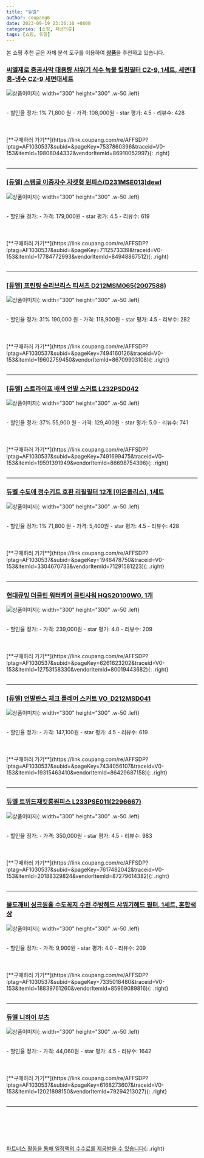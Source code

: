 ```yaml
---
title: "듀엘"
author: coupang6
date: 2023-09-19 23:36:10 +0800
categories: [쇼핑, 패션의류]
tags: [쇼핑, 듀엘]
---
```


본 쇼핑 추천 글은 자체 분석 도구를 이용하여 [**상품**](https://link.coupang.com/a/bao1ui)을 추천하고 있습니다.

### [씨엘제로 중공사막 대용량 샤워기 식수 녹물 킬링필터 CZ-9, 1세트, 세면대용-냉수 CZ-9 세면대세트](https://link.coupang.com/re/AFFSDP?lptag=AF1030537&subid=&pageKey=7537860396&traceid=V0-153&itemId=19808044332&vendorItemId=86910052997)

![상품이미지](https://thumbnail9.coupangcdn.com/thumbnails/remote/230x230ex/image/vendor_inventory/0998/fa9cc08af5a9d1a7572d1b3a9c3bc7abb68f04e84d869b5d8643a18de149.jpg){: width="300" height="300" .w-50 .left}


<br>
- 할인율 정가: 1%  71,800   원
- 가격: 108,000원
- star 평가: 4.5
- 리뷰수: 428
<br>
<br>
<br>
<br>
[**구매하러 가기**](https://link.coupang.com/re/AFFSDP?lptag=AF1030537&subid=&pageKey=7537860396&traceid=V0-153&itemId=19808044332&vendorItemId=86910052997){: .right}
<br>
<br>

---

### [[듀엘] 스팽글 이중자수 자켓형 원피스(D231MSE013)dewl](https://link.coupang.com/re/AFFSDP?lptag=AF1030537&subid=&pageKey=7112573339&traceid=V0-153&itemId=17784772993&vendorItemId=84948867512)

![상품이미지](https://thumbnail8.coupangcdn.com/thumbnails/remote/230x230ex/image/vendor_inventory/0200/d596149310d14a616e28d0b5117439f02db36226d24e798d216c35a70c10.jpg){: width="300" height="300" .w-50 .left}


<br>
- 할인율 정가: 
- 가격: 179,000원
- star 평가: 4.5
- 리뷰수: 619
<br>
<br>
<br>
<br>
[**구매하러 가기**](https://link.coupang.com/re/AFFSDP?lptag=AF1030537&subid=&pageKey=7112573339&traceid=V0-153&itemId=17784772993&vendorItemId=84948867512){: .right}
<br>
<br>

---

### [[듀엘] 프린팅 슬리브리스 티셔츠 D212MSM065(2007588)](https://link.coupang.com/re/AFFSDP?lptag=AF1030537&subid=&pageKey=7494160126&traceid=V0-153&itemId=19602759450&vendorItemId=86709903108)

![상품이미지](https://thumbnail10.coupangcdn.com/thumbnails/remote/230x230ex/image/vendor_inventory/dc6f/8774bc28e9726fd10adf6237255f0bd9c2b5ad6da2136eb364784ad20874.jpg){: width="300" height="300" .w-50 .left}


<br>
- 할인율 정가: 31%  190,000   원
- 가격: 118,900원
- star 평가: 4.5
- 리뷰수: 282
<br>
<br>
<br>
<br>
[**구매하러 가기**](https://link.coupang.com/re/AFFSDP?lptag=AF1030537&subid=&pageKey=7494160126&traceid=V0-153&itemId=19602759450&vendorItemId=86709903108){: .right}
<br>
<br>

---

### [[듀엘] 스트라이프 배색 언발 스커트 L232PSD042](https://link.coupang.com/re/AFFSDP?lptag=AF1030537&subid=&pageKey=7491699475&traceid=V0-153&itemId=19591391949&vendorItemId=86698754396)

![상품이미지](https://thumbnail8.coupangcdn.com/thumbnails/remote/230x230ex/image/vendor_inventory/2697/fcd4885ee8f9fbf0e895b3999a881a8c82e5f872b9dd799d5a5245da47e5.jpg){: width="300" height="300" .w-50 .left}


<br>
- 할인율 정가: 37%  55,900   원
- 가격: 129,400원
- star 평가: 5.0
- 리뷰수: 741
<br>
<br>
<br>
<br>
[**구매하러 가기**](https://link.coupang.com/re/AFFSDP?lptag=AF1030537&subid=&pageKey=7491699475&traceid=V0-153&itemId=19591391949&vendorItemId=86698754396){: .right}
<br>
<br>

---

### [듀벨 수도애 정수키트 호환 리필필터 12개 [이온폴리스], 1세트](https://link.coupang.com/re/AFFSDP?lptag=AF1030537&subid=&pageKey=1946478750&traceid=V0-153&itemId=3304670733&vendorItemId=71291581223)

![상품이미지](https://thumbnail8.coupangcdn.com/thumbnails/remote/230x230ex/image/vendor_inventory/36ff/1cf978f213108514eda9d34b5edbb0bbe1f4f584f8953737e777e5cde3d5.png){: width="300" height="300" .w-50 .left}


<br>
- 할인율 정가: 1%  71,800   원
- 가격: 5,400원
- star 평가: 4.5
- 리뷰수: 428
<br>
<br>
<br>
<br>
[**구매하러 가기**](https://link.coupang.com/re/AFFSDP?lptag=AF1030537&subid=&pageKey=1946478750&traceid=V0-153&itemId=3304670733&vendorItemId=71291581223){: .right}
<br>
<br>

---

### [현대큐밍 더클린 워터케어 클린샤워 HQS20100W0, 1개](https://link.coupang.com/re/AFFSDP?lptag=AF1030537&subid=&pageKey=6261623202&traceid=V0-153&itemId=12753158330&vendorItemId=80019443682)

![상품이미지](https://thumbnail7.coupangcdn.com/thumbnails/remote/230x230ex/image/vendor_inventory/4bc5/bb3705c92bac339b0a2a3203ca346684b78ffe63098b991e05cb1ff90580.jpg){: width="300" height="300" .w-50 .left}


<br>
- 할인율 정가: 
- 가격: 239,000원
- star 평가: 4.0
- 리뷰수: 209
<br>
<br>
<br>
<br>
[**구매하러 가기**](https://link.coupang.com/re/AFFSDP?lptag=AF1030537&subid=&pageKey=6261623202&traceid=V0-153&itemId=12753158330&vendorItemId=80019443682){: .right}
<br>
<br>

---

### [[듀엘] 언발란스 체크 플레어 스커트 VO_D212MSD041](https://link.coupang.com/re/AFFSDP?lptag=AF1030537&subid=&pageKey=7434056107&traceid=V0-153&itemId=19315463410&vendorItemId=86429687158)

![상품이미지](https://thumbnail8.coupangcdn.com/thumbnails/remote/230x230ex/image/vendor_inventory/9dc4/644f5cd4765dee9113a1ac77474180bda94ef9e70c2e40521c090e961781.jpg){: width="300" height="300" .w-50 .left}


<br>
- 할인율 정가: 
- 가격: 147,100원
- star 평가: 4.5
- 리뷰수: 619
<br>
<br>
<br>
<br>
[**구매하러 가기**](https://link.coupang.com/re/AFFSDP?lptag=AF1030537&subid=&pageKey=7434056107&traceid=V0-153&itemId=19315463410&vendorItemId=86429687158){: .right}
<br>
<br>

---

### [듀엘 트위드재킷롱원피스 L233PSE011(2296667)](https://link.coupang.com/re/AFFSDP?lptag=AF1030537&subid=&pageKey=7617482042&traceid=V0-153&itemId=20188329824&vendorItemId=87279614382)

![상품이미지](https://thumbnail8.coupangcdn.com/thumbnails/remote/230x230ex/image/vendor_inventory/af78/57168f3b4ccad05c6dda374ed5e7e6c61e12b5d0335b74079988f67c6bd6.jpg){: width="300" height="300" .w-50 .left}


<br>
- 할인율 정가: 
- 가격: 350,000원
- star 평가: 4.5
- 리뷰수: 983
<br>
<br>
<br>
<br>
[**구매하러 가기**](https://link.coupang.com/re/AFFSDP?lptag=AF1030537&subid=&pageKey=7617482042&traceid=V0-153&itemId=20188329824&vendorItemId=87279614382){: .right}
<br>
<br>

---

### [물도깨비 싱크원홀 수도꼭지 수전 주방헤드 샤워기헤드 필터, 1세트, 혼합색상](https://link.coupang.com/re/AFFSDP?lptag=AF1030537&subid=&pageKey=7335018480&traceid=V0-153&itemId=18839761260&vendorItemId=85969089816)

![상품이미지](https://thumbnail10.coupangcdn.com/thumbnails/remote/230x230ex/image/vendor_inventory/e7cd/eeeb6798107ca9888db10357bee8b99a57514dde2b864c4c49c4032dde05.jpg){: width="300" height="300" .w-50 .left}


<br>
- 할인율 정가: 
- 가격: 9,900원
- star 평가: 4.0
- 리뷰수: 209
<br>
<br>
<br>
<br>
[**구매하러 가기**](https://link.coupang.com/re/AFFSDP?lptag=AF1030537&subid=&pageKey=7335018480&traceid=V0-153&itemId=18839761260&vendorItemId=85969089816){: .right}
<br>
<br>

---

### [듀엘 니하이 부츠](https://link.coupang.com/re/AFFSDP?lptag=AF1030537&subid=&pageKey=6168273607&traceid=V0-153&itemId=12021898150&vendorItemId=79294213027)

![상품이미지](https://thumbnail9.coupangcdn.com/thumbnails/remote/230x230ex/image/rs_quotation_api/jb7lerrm/1ced8f5d385540f58802d86683e7c459.jpg){: width="300" height="300" .w-50 .left}


<br>
- 할인율 정가: 
- 가격: 44,060원
- star 평가: 4.5
- 리뷰수: 1642
<br>
<br>
<br>
<br>
[**구매하러 가기**](https://link.coupang.com/re/AFFSDP?lptag=AF1030537&subid=&pageKey=6168273607&traceid=V0-153&itemId=12021898150&vendorItemId=79294213027){: .right}
<br>
<br>

---
<br><br><br><br><br> [파트너스 활동을 통해 일정액의 수수료를 제공받을 수 있습니다](https://link.coupang.com/a/bao1ui){: .right}